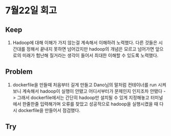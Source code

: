 # 7월22일 회고

## Keep
1. Hadoop에 대해 이해가 가지 않는걸 계속해서 이해하려 노력했다. 다른 것들은 시간대를 정해서 끝내지 못하면 넘어갔지만 hadoop의 개념은 모르고 넘어가면 앞으로의 미래가 험난해 질거라는 생각이 들어서 최대한 이해할 수 있도록 노력했다.


## Problem
1. dockerfile을 만들때 처음부터 길게 만들고 Dano님의 말처럼 컨테이너를 run 시켜보니 계속해서 hadoop이 실행이 안됐고 어디서부터가 문제인지 인지조차 안됐다 -> 그래서 dockerfile에서는 간단히 hadoop만 설치될 수 있게 지정해놓고 터미널에서 한줄한줄 입력해가며 오류를 찾았고 성공적으로 hadoop을 실행시켰을 때 다시 dockerfile을 만들어서 점검했다.


## Try